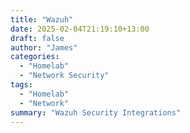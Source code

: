 ```yaml
---
title: "Wazuh"
date: 2025-02-04T21:19:10+13:00
draft: false
author: "James"
categories: 
  - "Homelab"
  - "Network Security"
tags: 
  - "Homelab"
  - "Network"
summary: "Wazuh Security Integrations"
---
```


